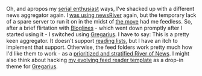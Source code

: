 Oh, and apropos my [serial enthusiast][se] ways, I've shacked up with a different news aggregator again.  I [was using newsRiver][nr] again, but the temporary lack of a spare server to run it on in the midst of [the move][mo] had me feedless.  So, after a brief flirtation with [Bloglines][] - which went down promptly after I started using it - I switched using [Gregarius][].  I have to say:  This is a pretty keen aggregator.  It doesn't support [reading lists][rl], but I have an itch to implement that support.  Otherwise, the feed folders work pretty much how I'd like them to work - as a [prioritized and stratified River of News][st]. I might also think about hacking [my evolving feed reader template][ma] as a drop-in theme for [Gregarius][].

[mo]: http://decafbad.com/blog/2006/07/25/youngmangonewest
[ma]: http://decafbad.com/2005/10/miniagg/news-20051005-152956.html
[se]: http://decafbad.com/blog/2006/05/26/confessions-of-a-serial-enthusiast
[nr]: http://decafbad.com/blog/2006/05/12/back-to-newsriver-and-hacking-lists-of-reading-lists
[gregarius]: http://gregarius.net/
[bloglines]: http://bloglines.com/
[st]: http://decafbad.com/blog/2006/01/01/new-feed-reader-ideas-for-the-new-year
[rl]: http://nick.typepad.com/blog/2005/10/reading_lists_f.html
